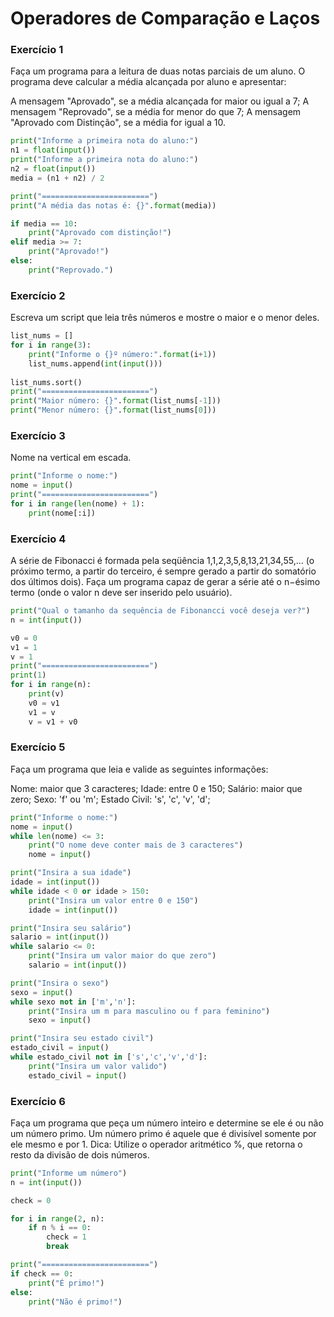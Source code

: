 # Operadores de Comparação e Laços


### Exercício 1

Faça um programa para a leitura de duas notas parciais de um aluno. O programa deve calcular a média alcançada por aluno e apresentar:

A mensagem "Aprovado", se a média alcançada for maior ou igual a 7;
A mensagem "Reprovado", se a média for menor do que 7;
A mensagem "Aprovado com Distinção", se a média for igual a 10.

```python
print("Informe a primeira nota do aluno:")
n1 = float(input())
print("Informe a primeira nota do aluno:")
n2 = float(input())
media = (n1 + n2) / 2

print("========================")
print("A média das notas é: {}".format(media))

if media == 10:
    print("Aprovado com distinção!")
elif media >= 7:
    print("Aprovado!")
else:
    print("Reprovado.")
```
### Exercício 2
Escreva um script que leia três números e mostre o maior e o menor deles.
```python
list_nums = []
for i in range(3):
    print("Informe o {}º número:".format(i+1))
    list_nums.append(int(input()))
    
list_nums.sort()
print("========================")
print("Maior número: {}".format(list_nums[-1]))
print("Menor número: {}".format(list_nums[0]))
```

### Exercício 3
Nome na vertical em escada.
```python
print("Informe o nome:")
nome = input()
print("========================")
for i in range(len(nome) + 1):
    print(nome[:i])
```

### Exercício 4
A série de Fibonacci é formada pela seqüência 1,1,2,3,5,8,13,21,34,55,... (o próximo termo, a partir do terceiro, é sempre gerado a partir do somatório dos últimos dois). Faça um programa capaz de gerar a série até o n−ésimo termo (onde o valor n deve ser inserido pelo usuário).
```python
print("Qual o tamanho da sequência de Fibonancci você deseja ver?")
n = int(input())

v0 = 0
v1 = 1
v = 1
print("========================")
print(1)
for i in range(n):
    print(v)
    v0 = v1
    v1 = v
    v = v1 + v0
```

### Exercício 5
Faça um programa que leia e valide as seguintes informações:

Nome: maior que 3 caracteres;
Idade: entre 0 e 150;
Salário: maior que zero;
Sexo: 'f' ou 'm';
Estado Civil: 's', 'c', 'v', 'd';
```python
print("Informe o nome:")
nome = input()
while len(nome) <= 3:
    print("O nome deve conter mais de 3 caracteres")
    nome = input()

print("Insira a sua idade")
idade = int(input())
while idade < 0 or idade > 150:
    print("Insira um valor entre 0 e 150")
    idade = int(input())

print("Insira seu salário")
salario = int(input())
while salario <= 0:
    print("Insira um valor maior do que zero")
    salario = int(input())

print("Insira o sexo")
sexo = input()
while sexo not in ['m','n']:
    print("Insira um m para masculino ou f para feminino")
    sexo = input()

print("Insira seu estado civil")
estado_civil = input()
while estado_civil not in ['s','c','v','d']:
    print("Insira um valor valido")
    estado_civil = input()

```

### Exercício 6
Faça um programa que peça um número inteiro e determine se ele é ou não um número primo. Um número primo é aquele que é divisível somente por ele mesmo e por 1. Dica: Utilize o operador aritmético %, que retorna o resto da divisão de dois números.
```python
print("Informe um número")
n = int(input())

check = 0

for i in range(2, n):
    if n % i == 0:
        check = 1
        break

print("========================")
if check == 0:
    print("É primo!")
else:
    print("Não é primo!")
```